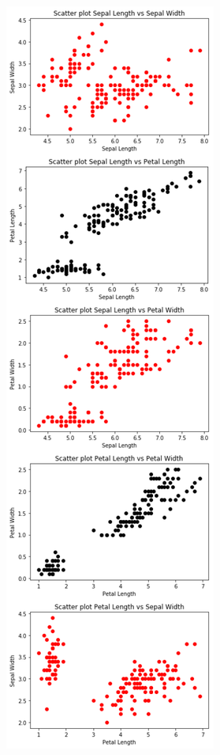   <img align="left" width="420" height="300" src="images/scatter_seplen_vs_sepwid.png">  
  
  <img align="left" width="420" height="300" src="images/scatter_seplen_vs_petlen.png">  
 
  <img align="left" width="420" height="300" src="images/scatter_seplen_vs_petwid.png">  
  
  <img align="left" width="420" height="300" src="images/scatter_petlen_vs_petwid.png">  
 
  <img align="left" width="420" height="300" src="images/scatter_petlen_vs_sepwid.png">  
 






